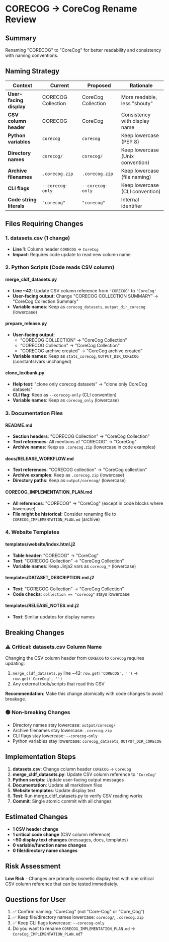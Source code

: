 # CORECOG → CoreCog Rename Review

## Summary

Renaming "CORECOG" to "CoreCog" for better readability and consistency with naming conventions.

## Naming Strategy

| Context | Current | Proposed | Rationale |
|---------|---------|----------|-----------|
| **User-facing display** | CORECOG Collection | CoreCog Collection | More readable, less "shouty" |
| **CSV column header** | CORECOG | CoreCog | Consistency with display name |
| **Python variables** | `corecog` | `corecog` | Keep lowercase (PEP 8) |
| **Directory names** | `corecog/` | `corecog/` | Keep lowercase (Unix convention) |
| **Archive filenames** | `.corecog.zip` | `.corecog.zip` | Keep lowercase (file naming) |
| **CLI flags** | `--corecog-only` | `--corecog-only` | Keep lowercase (CLI convention) |
| **Code string literals** | `"corecog"` | `"corecog"` | Internal identifier |

## Files Requiring Changes

### 1. datasets.csv (1 change)
- **Line 1**: Column header `CORECOG` → `CoreCog`
- **Impact**: Requires code update to read new column name

### 2. Python Scripts (Code reads CSV column)

#### merge_cldf_datasets.py
- **Line ~42**: Update CSV column reference from `'CORECOG'` to `'CoreCog'`
- **User-facing output**: Change "CORECOG COLLECTION SUMMARY" → "CoreCog Collection Summary"
- **Variable names**: Keep as `corecog_datasets`, `output_dir_corecog` (lowercase)

#### prepare_release.py
- **User-facing output**:
  - "CORECOG COLLECTION" → "CoreCog Collection"
  - "CORECOG Collection" → "CoreCog Collection"
  - "CORECOG archive created" → "CoreCog archive created"
- **Variable names**: Keep as `stats_corecog`, `OUTPUT_DIR_CORECOG` (constants/vars unchanged)

#### clone_lexibank.py
- **Help text**: "clone only corecog datasets" → "clone only CoreCog datasets"
- **CLI flag**: Keep as `--corecog-only` (CLI convention)
- **Variable names**: Keep as `corecog_only` (lowercase)

### 3. Documentation Files

#### README.md
- **Section headers**: "CORECOG Collection" → "CoreCog Collection"
- **Text references**: All mentions of "CORECOG" → "CoreCog"
- **Archive names**: Keep as `.corecog.zip` (lowercase in code examples)

#### docs/RELEASE_WORKFLOW.md
- **Text references**: "CORECOG collection" → "CoreCog collection"
- **Archive examples**: Keep as `.corecog.zip` (lowercase)
- **Directory paths**: Keep as `output/corecog/` (lowercase)

#### CORECOG_IMPLEMENTATION_PLAN.md
- **All references**: "CORECOG" → "CoreCog" (except in code blocks where lowercase)
- **File might be historical**: Consider renaming file to `CORECOG_IMPLEMENTATION_PLAN.md` (archive)

### 4. Website Templates

#### templates/website/index.html.j2
- **Table header**: "CORECOG" → "CoreCog"
- **Text**: "CORECOG Collection" → "CoreCog Collection"
- **Variable names**: Keep Jinja2 vars as `corecog_*` (lowercase)

#### templates/DATASET_DESCRIPTION.md.j2
- **Text**: "CORECOG Collection" → "CoreCog Collection"
- **Code checks**: `collection == "corecog"` stays lowercase

#### templates/RELEASE_NOTES.md.j2
- **Text**: Similar updates for display names

## Breaking Changes

### ⚠️ Critical: datasets.csv Column Name
Changing the CSV column header from `CORECOG` to `CoreCog` requires updating:
1. `merge_cldf_datasets.py` line ~42: `row.get('CORECOG', '')` → `row.get('CoreCog', '')`
2. Any external tools/scripts that read this CSV

**Recommendation**: Make this change atomically with code changes to avoid breakage.

### 🟢 Non-breaking Changes
- Directory names stay lowercase: `output/corecog/`
- Archive filenames stay lowercase: `.corecog.zip`
- CLI flags stay lowercase: `--corecog-only`
- Python variables stay lowercase: `corecog_datasets`, `OUTPUT_DIR_CORECOG`

## Implementation Steps

1. **datasets.csv**: Change column header `CORECOG` → `CoreCog`
2. **merge_cldf_datasets.py**: Update CSV column reference to `'CoreCog'`
3. **Python scripts**: Update user-facing output messages
4. **Documentation**: Update all markdown files
5. **Website templates**: Update display text
6. **Test**: Run merge_cldf_datasets.py to verify CSV reading works
7. **Commit**: Single atomic commit with all changes

## Estimated Changes
- **1 CSV header change**
- **1 critical code change** (CSV column reference)
- **~50 display text changes** (messages, docs, templates)
- **0 variable/function name changes**
- **0 file/directory name changes**

## Risk Assessment

**Low Risk** - Changes are primarily cosmetic display text with one critical CSV column reference that can be tested immediately.

## Questions for User

1. ✅ Confirm naming: "CoreCog" (not "Core-Cog" or "Core_Cog")
2. ✅ Keep file/directory names lowercase: `corecog/`, `.corecog.zip`
3. ✅ Keep CLI flags lowercase: `--corecog-only`
4. Do you want to rename `CORECOG_IMPLEMENTATION_PLAN.md` → `CoreCog_IMPLEMENTATION_PLAN.md`?
